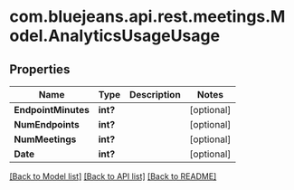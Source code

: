 # com.bluejeans.api.rest.meetings.Model.AnalyticsUsageUsage
## Properties

Name | Type | Description | Notes
------------ | ------------- | ------------- | -------------
**EndpointMinutes** | **int?** |  | [optional] 
**NumEndpoints** | **int?** |  | [optional] 
**NumMeetings** | **int?** |  | [optional] 
**Date** | **int?** |  | [optional] 

[[Back to Model list]](../README.md#documentation-for-models) [[Back to API list]](../README.md#documentation-for-api-endpoints) [[Back to README]](../README.md)

